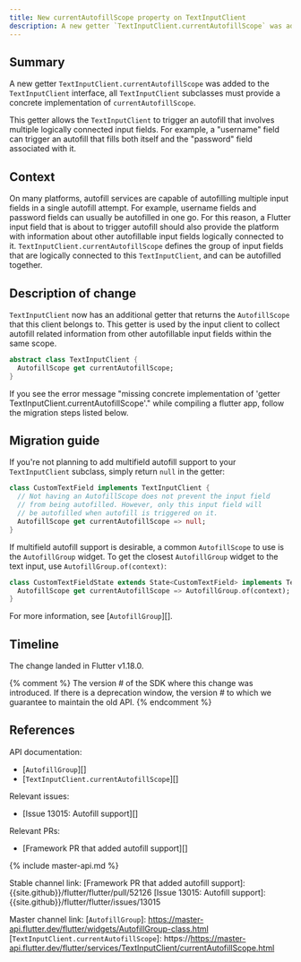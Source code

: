 ```yaml
---
title: New currentAutofillScope property on TextInputClient
description: A new getter `TextInputClient.currentAutofillScope` was added to the `TextInputClient` interface for autofill support.
---
```


## Summary

A new getter `TextInputClient.currentAutofillScope` was added to the
`TextInputClient` interface, all `TextInputClient` subclasses must 
provide a concrete implementation of `currentAutofillScope`.

This getter allows the `TextInputClient`
to trigger an autofill that involves multiple logically connected input
fields. For example, a "username" field can trigger an autofill that fills
both itself and the "password" field associated with it. 

## Context

On many platforms, autofill services are capable of autofilling multiple input
fields in a single autofill attempt. For example, username fields and password
fields can usually be autofilled in one go. For this reason, a Flutter input
field that is about to trigger autofill should also provide the platform with
information about other autofillable input fields logically connected to it.
`TextInputClient.currentAutofillScope` defines the group of input fields that are
logically connected to this `TextInputClient`, and can be autofilled together.

## Description of change

`TextInputClient` now has an additional getter that returns the `AutofillScope`
that this client belongs to. This getter is used by the input client to collect
autofill related information from other autofillable input fields within the same
scope.

```dart
abstract class TextInputClient {
  AutofillScope get currentAutofillScope;
}
```

If you see the error message "missing concrete implementation of 
'getter TextInputClient.currentAutofillScope'." while compiling a flutter
app, follow the migration steps listed below.

## Migration guide

If you're not planning to add multifield autofill support to your `TextInputClient`
subclass, simply return `null` in the getter:
<!-- skip -->
```dart
class CustomTextField implements TextInputClient {
  // Not having an AutofillScope does not prevent the input field
  // from being autofilled. However, only this input field will
  // be autofilled when autofill is triggered on it.
  AutofillScope get currentAutofillScope => null;
}
```

If multifield autofill support is desirable, a common `AutofillScope` to use is
the `AutofillGroup` widget. To get the closest `AutofillGroup` widget to the text
input, use `AutofillGroup.of(context)`:

<!-- skip -->
```dart
class CustomTextFieldState extends State<CustomTextField> implements TextInputClient {
  AutofillScope get currentAutofillScope => AutofillGroup.of(context);
}
```

For more information, see [`AutofillGroup`][].


## Timeline

The change landed in Flutter v1.18.0.

{% comment %}
The version # of the SDK where this change was
introduced.  If there is a deprecation window,
the version # to which we guarantee to maintain the old API.
{% endcomment %}

## References

API documentation:
* [`AutofillGroup`][]
* [`TextInputClient.currentAutofillScope`][]

Relevant issues:
* [Issue 13015: Autofill support][]

Relevant PRs:
* [Framework PR that added autofill support][]


{% include master-api.md %}

Stable channel link:
[Framework PR that added autofill support]: {{site.github}}/flutter/flutter/pull/52126
[Issue 13015: Autofill support]: {{site.github}}/flutter/flutter/issues/13015

Master channel link:
[`AutofillGroup`]: https://master-api.flutter.dev/flutter/widgets/AutofillGroup-class.html
[`TextInputClient.currentAutofillScope`]: https://https://master-api.flutter.dev/flutter/services/TextInputClient/currentAutofillScope.html

